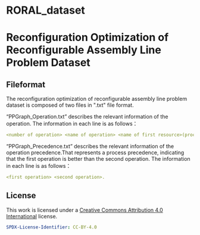 # RORAL_dataset
# Reconfiguration Optimization of Reconfigurable Assembly Line Problem Dataset

## Fileformat

The reconfiguration optimization of reconfigurable assembly line problem dataset is composed of two files in ".txt" file format.

“PPGraph_Operation.txt” describes the relevant information of the operation.
The information in each line is as follows：
```yaml
<number of operation> <name of operation> <name of first resource>(process time in `s`) <name of second resource>(process time in `s`)……
```

“PPGraph_Precedence.txt” describes the relevant information of the operation precedence.That represents a process precedence, indicating that the first operation is better than the second operation.
The information in each line is as follows：
```yaml
<first operation> <second operation>.
```

## License

This work is licensed under a [Creative Commons Attribution 4.0 International](https://creativecommons.org/licenses/by/4.0/) license.

```yaml
SPDX-License-Identifier: CC-BY-4.0
```
